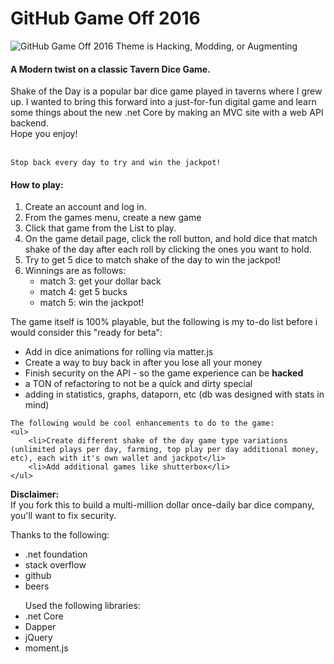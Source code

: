 # GitHub Game Off 2016

![GitHub Game Off 2016 Theme is Hacking, Modding, or Augmenting](https://cloud.githubusercontent.com/assets/121322/19498019/d8827370-9543-11e6-82d8-6da822b6147b.png)

<p>
    <h4>A <b>Mod</b>ern twist on a classic Tavern Dice Game. </h4>
    Shake of the Day is a popular bar dice game played in taverns where I grew up. 
    I wanted to bring this forward into a just-for-fun digital game and learn
    some things about the new .net Core by making an MVC site with a web API backend.<br/>
    Hope you enjoy!<br/><br/>

    Stop back every day to try and win the jackpot!
</p>

<p>
    <h4>How to play:</h4>
    <ol>
        <li>Create an account and log in.</li>
        <li>From the games menu, create a new game</li>
        <li>Click that game from the List to play.</li>
        <li>On the game detail page, click the roll button, and hold dice that match shake of the day after each roll by clicking the ones you want to hold.</li>
        <li>Try to get 5 dice to match shake of the day to win the jackpot!</li>
        <li>Winnings are as follows:
        <ul>
            <li>match 3: get your dollar back</li>
            <li>match 4: get 5 bucks</li>     
            <li>match 5: win the jackpot!</li>
       </ul></li>
    </ol>
</p>

<p>
    The game itself is 100% playable, but the 
    following is my to-do list before i would consider this "ready for beta":<br/>
    <ul>
        <li>Add in dice animations for rolling via matter.js</li>
        <li>Create a way to buy back in after you lose all your money</li>
        <li>Finish security on the API - so the game experience can be <b>hacked</b></li>
        <li>a TON of refactoring to not be a quick and dirty special</li>
        <li>adding in statistics, graphs, dataporn, etc (db was designed with stats in mind)</li>
    </ul>

    The following would be cool enhancements to do to the game:
    <ul>
        <li>Create different shake of the day game type variations (unlimited plays per day, farming, top play per day additional money, etc), each with it's own wallet and jackpot</li>
        <li>Add additional games like shutterbox</li>
    </ul>
</p>

<p><b>Disclaimer:</b><br/>
    If you fork this to build a multi-million dollar once-daily bar dice company, you'll want to fix security.</p>

<p>Thanks to the following:
    <ul>
        <li>.net foundation</li>
        <li>stack overflow</li>
        <li>github</li>
        <li>beers</li>
    </ul>
    
</p>

<ul>Used the following libraries:
  <li>.net Core</li>
  <li>Dapper</li>
  <li>jQuery</li>
  <li>moment.js</li>
</ul>

